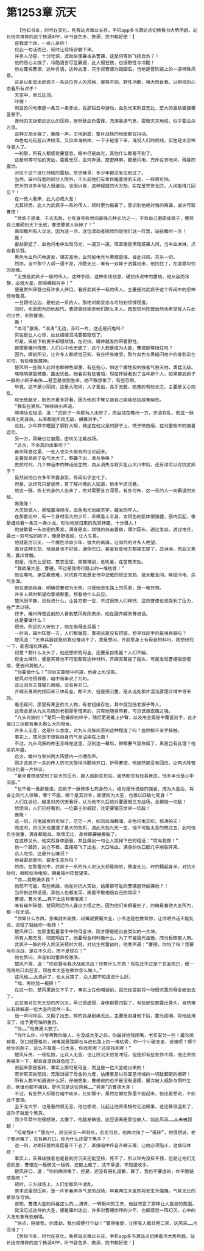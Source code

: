 # 第1253章 沉天
        【告知书友，时代在变化，免费站点难以长存，手机app多书源站点切换看书大势所趋，站长给你推荐的这个换源APP，听书音色多、换源、找书都好使！】
       容我渡个劫，一会儿杀你！
       仅此一句话而已，顿时让现场安静下来。
       许多人动容，十分吃惊，渡劫后便要击杀曹德，这是何等的飞扬自负？！
       他的信心太强了，冷酷语言尽显霸道，此人很狂放，也很野性与冷酷！
       他在蔑视曹德，这种言语，这种态度，完全视曹德为踏脚石，当他是晋阶路上的一道特殊风景。
       这足以彰显出武疯子一系这位传人的风格，桀骜不驯，野性冷酷，强大而自我，以俯视的心态看所有对手！
       天空中，黑云压顶。
       咔嚓！
       刺目的闪电像是一条又一条赤龙，在那铅云中游动，血色光束刺目无比，宏大的雷劫直接覆盖苍宇。
       连他的天劫都这这么的压抑，居然是血色雷霆，充满暴虐气息，要毁灭天地般，似乎要击杀万灵。
       这种天劫太强了，轰隆一声，天地剧震，整片战场的地面都在抖动。
       血色电光宛若山洪倾泻，又似血海拍岸，一下子砸落下来，淹没人们的视线，实在是太恐怖与骇人了。
       一刹那，所有人都感觉要窒息，眼中尽是血光，其他什么都看不到了。
       这是何等可怕的天劫，雷霆无尽，血河奔涌，密密麻麻，都是闪电，充斥在天地间，残暴而震世。
       对应于这个进化领域的雷劫，举世难寻，多少年都没有见到过了。
       当然，雍州阵营的部分人除外，不久前他们有幸目睹曹德的天劫，一样很可怕。
       贺州的许多年轻人很激动，也很兴奋，这种程度的大天劫，实在是举世无匹，人间能得几回见？！
       在一些人看来，此人必成大圣！
       尤其得悉，此人为武疯子一系的传人，顿时更为振奋了，意识到他绝对强的离谱，或许可斩曹德！
       “武疯子是谁，千古无敌，七死身号称世间最强几种玄功之一，不将自己磨砺成疯子，便将自己磨砺到天下无敌，曹德要被人斩掉了！”
       南部瞻州有人议论，因为这一次，这位渡劫者投效的是他们这一阵营，站在瞻州一方！
       轰！
       雷劫更猛了，血色闪电中出现乌光，一道又一道，简直像是黑暗笼罩人间，当中血淋淋，点缀着杀戮。
       黑色与血色闪电迸发，铺天盖地，血河般电光与黑暗雷海，彼此共鸣，灭杀一切。
       然而，当中那个人却一语不发，冷酷无比，唯有一双眸子透露出来，他抗住了，在渡最可怕的劫难。
       “无愧是武疯子一脉的传人，这种手段，这种杀伐战意，硬抗传说中的雷劫，他从容而冷静，必成大圣，即将横推对手！”
       便是贺州阵营也有许多人开口，看好武疯子一系的传人，主要是对武疯子这个传闻中的恐怖怪物敬畏。
       一旦跟他沾边，是他这一系的人，那绝对都变态与可怕到惊悚程度。
       同时，也是因为同仇敌忾，曹德曾经掳走他们那么多人，西部贺州阵营自然也希望有人在此时出世，击败曹德。
       轰！
       “血河”激荡，“浪涛”无边，赤红一片，这还是闪电吗？
       实在是让人心惊，丝丝缕缕混沌雾都隐现了。
       可是，天劫下的男子却很顽强，在对抗，眼神越发的带着野性。
       即便是雍州阵营，人们心中也无底了，这个人若是成为大能，曹德能够挡住吗？
       因为，眼前所见，让许多人都感觉压抑，有些呼吸难受，那片血色与黑暗闪电中的身影实在可怕，有些像是魔神。
       楚风的一些故人此时也都神色凝重，有些担心，怕这个魔性般的强者气吞天地，勇猛无敌。
       映晓晓黛眉微蹙，露出忧色，她着实有些害怕，现在怀疑看到了当年那个人，如果被武疯子一脉的小疯子击伤……甚至是收割生命，她不敢想象了，有些恐惧。
       毕竟，这不是小阴间，这是大阳间，人才辈出，高手无数，她真的有些忐忑，主要是关心则乱。
       映无敌龇牙，脸色不是多好看，因为他的手臂又被自己妹妹给掐成青紫色。
       “我有些紧张。”映晓晓小声道，
       映谪仙也轻语，道：“武疯子一系都有人出世了，而且站在瞻州一方，世道将乱，而这一脉练成七死身后，从来都是所向无敌，横推对手。”
       远处，少年莽牛瞪圆了铜铃大眼，骑坐在他父亲的脖子上，喷子喷白烟，在对雷劫中的强者运功。
       另一方，周曦也在皱眉，密切关注着战场。
       “这次，不会真的出事吧？”
       雍州阵营这里，一些人也交头接耳的议论起来。
       主要是武疯子名气太大了，黎龘不出，谁与争锋？
       史前时代，几个神话中的神话级生物，自从消失与寂灭名山大川中后，还有谁可以对抗武疯子？
       虽然说他也许多年不露身影，传闻似乎坐化了。
       但是，这终究只是谣传，有了解内情的人知道，他多半还活着。
       他这一脉，练七死身的人出来了，绝对需要各方深思，有些可怖，这一系的人一向霸道而无敌。
       轰隆隆！
       大天劫骇人，黑暗雷海倾泻，血色电光划破天宇，越发的吓人。
       在那雷光中，有一个身材高大的少年，赤裸着上半身，古铜色的肌体很强健，筋肉突起，像是缠绕着一条又一条小龙，形似地狱归来的先天神魔，十分慑人！
       他披散着一头浓密的黑发，满身是血，顽强的抗击雷劫，偶尔回头，透过发丝，透过电光，露出一双可怕的眸子，像是野兽般，让人生畏。
       他就是厉沉天，一个魔性冷血少年，强大的离谱，让同代的许多人绝望。
       面对这种天劫，他自身也不好受，通体伤口，甚至有些地方都被击穿了，血淋淋，而后又焦黑，露出骨骼。
       但是，他无比坚韧，意志坚定，桀骜难驯，低吼着，在苦熬天劫。
       “我欲屠大圣，曹德，不过是我修行路上的一堆枯骨！”
       他在嘶吼，承受着苦难，对抗有可能是史书中记载的绝世天劫，披头散发间，眸绽冷电，杀气澎湃。
       他在激励自身，明确视曹德为无物，只是他进化路上的风景，是一堆死物。
       许多人顿时都望向曹德那里，想看他什么反应。
       楚风很平静，没有说什么，让各方都一怔，不过很快人们释然，显然曹德也感受到了压力，在严肃以待。
       终于，雍州阵营近前的人看到楚风有所表示，他在跟齐嵘天尊说话。
       这是要做什么？
       很快，附近的人听到了，他在借母金兵器？
       一时间，雍州阵营一方，人们都皱眉，曹德这是没有把握，想寻找趁手的最强兵器吗？
       楚风道：“天尊兵器就是给我也催动不了，我是想问，齐前辈身上有母金材料吗，我想研究一下，能否熔化炼器。”
       何意？都什么关头了，他还想研究母金，还要亲自炼器？人们不解。
       母金太稀珍，便是天尊也不可能都有这种材料，齐嵘天尊摇了摇头，可是发现曹德很想借取，便去问其他人。
       “你要做什么？”羽尚天尊暗中问道，他身上也没有。
       楚风对他很尊敬，暗中简单说了几句。
       这让羽尚天尊瞳孔微缩，没有再开口。
       齐嵘天尊真的找回来三块母金，都不大，但是很沉重，是从远处那片混沌雾霭区域中寻来的。
       毫无疑问，那里有真正的大人物，有老祖级存在，其中就包括老猴子等人。
       这母金是从九头鸟族的老祖那里借来的，只有他随身带着，可见该族底蕴之强。
       “九头鸟族的？”楚风一脸嫌弃的样子，随后更是戴上护臂，以及用金属秘甲覆盖双手，这才接过三块都有拳头那么大的母金。
       许多人无言，这是什么态度，对九头鸟族厌恶到这种程度了吗？居然都不亲手接触。
       事实上，楚风是不想将自身的气息沾染在上面！
       不过，九头鸟族的神王赤峰在这里，见到这一幕后，肺都要气冒白烟了，真是岂有此理？他杀机毕露。
       远方，瞻州与贺州两大阵营内一片嘈杂声。
       刚才武疯子一系的传人厉沉天那样冷酷地开口，折辱曹德，他居然都没有回应，让两大阵营的进化者一片热议。
       “看来曹德感受到了巨大的压力，被人威胁生死后，居然都没有轻易表态，他多半也是心中没底。”
       “也不看一看那是谁，武疯子一脉修练七死身的人，绝对是传说级的强者，成为大圣后，将会让同代人惊悚，哪个不服，哪个是其对手，即便同为大圣，也难以匹敌七死身！”
       人们在谈论，越发对厉沉天看好，认为他不久后绝对要震撼三方战场，会横推一切敌！
       恍惚间，人们已经看到，一位霸主的崛起，注定要镇压世间一切敌！
       轰隆！
       这一刻，闪电越发的可怕了，茫茫一片，如同血海翻涌，赤色闪电交织，惊涛拍天！
       而这时，厉沉天也遭遇了最大的危机，渡此大劫九死一生，他不可能无恙的熬过去，此时他负伤很重，满身都是血，艰难无比，身体都要被撕裂了。
       在这种关头，他突然身体剧震，并且爆出一句让人惊掉下巴的粗话：“哎呦我擦！”
       他一个踉跄，站立不稳，直接摔飞了出去，大口咳血，满身的伤口都几乎崩裂开来。
       众人吃惊，这是什么情况？
       他被雷劫重创，要发生意外吗？
       然而，在那雷光中，武疯子一系的传人厉沉天却是恼怒，暴虐无比，砰的翻起身来，对抗天劫时，眼眸似冷电般，朝着雍州阵营望来。
       “你……竟敢袭杀我？！”
       他怒不可遏，有些焦躁，他在对抗大天劫，结果那可耻的曹德居然偷袭他？！
       当听到这种话语，其他人也都发呆，简直不敢相信自己的耳朵？
       曹德，曹大圣……竟干出这种事情来？
       唯有雍州阵营，楚风附近的人露出古怪之色，因为他们亲眼看到了，的确是曹德大圣所为，都一阵无语。
       “你算什么东西，张嘴就击毙我，闭嘴就要屠大圣，小爷这是在教育你，让你明白话不能乱说，说错了就给你一板砖！”
       楚风开口，在那里掂量着手中的母金块，刚才便是砸出去类似的一大块。
       所有人都无言，彻底明白了，他要母金材料做什么，为了不被雷光击毁，而当板砖砸人用。
       武疯子一脉的传人厉沉天顿时大怒，对抗生死雷劫时，他寒声道：“曹德，你怕了吗？我要与你决战，是在不久后，而不是现在！”
       他在质问，声音如同雷声般激荡。
       楚风不屑，道：“你说要与我决战就决战？你算什么东西！现在还不过是个亚圣而已，便一而再的口出狂言，现在本大圣在教你怎么做人。”
       这风格……太诡异了，也太另类了，众人都不知道说什么好。
       “咄，再吃我一板砖！”
       在这一刻，楚风果断又下手了，事实上在他喊话前，就已经提前将一块很沉重的母金砸出去了。
       正在面对生死天劫的厉沉天，早已很虚弱，身体都要四裂了，有些部位都露出骨头，自然难以有效躲避一位大圣的突然一击。
       他一声闷哼后，又翻了出去，摔的自身剧痛无比，主要是自身倒下后，雷光如潮，将他给淹没了，给予更可怕的重创。
       “你……”他真是大怒了。
       “你什么你，小爷再教你做人，在没成大圣之前，你最好给我闭嘴，老实安分一些！屡次挑衅我，张口就要格杀，闭嘴就是踏脚石与进化路上的一堆枯骨，你一个小破亚圣，说谁呢？哪个给你的胆子，这么不尊重一位大圣，你找死呢？还是找死呢！”
       楚风斥责，一顿乱拍，让众人无言，也让厉沉天怒发冲冠，但是却有些发作不得，他还真怕再被来一下，那自身渡劫就危险了。
       说起来那是板砖，事实上那可是母金，而且是一位大圣砸出来的！
       若非有天劫阻挡，无限消弱了母金的力度，估摸着足以将亚圣领域的一切敌都砸的爆碎！
       所有人都不知道说什么好，仔细想象，曹德说的也不是没有道理，屡次被人威胁与恫吓生命，换谁也都不痛快，更何况是这位风格……“另类”的曹德大圣！
       不过，有些熟人却是在暗中呲牙，比如猴子，虽然在躺在那里不能起来，但还是想说，不如此不曹德。
       至于龙大宇，也是看的很无言，他也想说，比起让他背黑锅的无边祸事，这还算很温和了，这孙子就是个黑货。
       而少年莽牛则很想说，太像了，他越发确信，这应该真是那位故人，如此风采……从未被超越！
       “哎呦我#！”雷光中，厉沉天又一声怒吼，忍无可忍，他再次挨了一“板砖”，他很想说，老子都闭嘴了，没有再开口，你为什么还要下黑手？！
       这一刻，对面阵营的高层看不下去了，直接暗中传音齐嵘天尊，让他必须阻止，这成何体统！
       事实上，天尊级强者也是看到厉沉天还能坚持，死不了，所以早先没有干预，但是让他们无语的是，曹德左一板砖又一板砖，还砸上瘾了，忒不厚道，不知道收手。
       楚风开口，道：“你的确闭嘴了，但是，还没有赔礼道歉，算了，我也不要虚的，你干脆赔偿我吧！”
       顿时，三方战场上，人们全都风中凌乱。
       原本这里很压抑，是一片带着肃杀气息的战场，毕竟两位大圣即将发生大碰撞，气氛无比的紧张与可怕。
       谁知，曹德大圣的风格这么的……清奇，一转眼间的工夫，他就改变了那种让人窒息的氛围。
       就没见过这样的大圣，便是雍州这边，许多对曹德崇拜的少年，也都感觉一阵幻灭，心中的大圣形象有些崩塌。
       “快点，赔偿我，你渡劫，我也顺便打个劫！”曹德催促，让所有人都目瞪口呆，这风采……也没谁了！
       【告知书友，时代在变化，免费站点难以长存，手机app多书源站点切换看书大势所趋，站长给你推荐的这个换源APP，听书音色多、换源、找书都好使！】